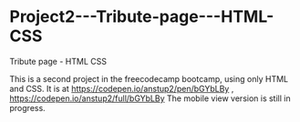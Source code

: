 # Project2---Tribute-page---HTML-CSS
Tribute page - HTML CSS

This is a second project in the freecodecamp bootcamp, using only HTML and CSS.
It is at https://codepen.io/anstup2/pen/bGYbLBy , https://codepen.io/anstup2/full/bGYbLBy
The mobile view version is still in progress.
